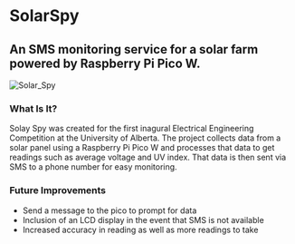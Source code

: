 # SolarSpy
## An SMS monitoring service for a solar farm powered by Raspberry Pi Pico W.

![Solar_Spy](https://user-images.githubusercontent.com/32437288/221443565-12601262-85ef-4f69-9482-559c4ed8bda8.jpg)

### What Is It?
Solay Spy was created for the first inagural Electrical Engineering Competition at the University of Alberta. The project collects data from a solar panel using a Raspberry Pi Pico W and processes that data to get readings such as average voltage and UV index. That data is then sent via SMS to a phone number for easy monitoring.

### Future Improvements
- Send a message to the pico to prompt for data
- Inclusion of an LCD display in the event that SMS is not available
- Increased accuracy in reading as well as more readings to take

